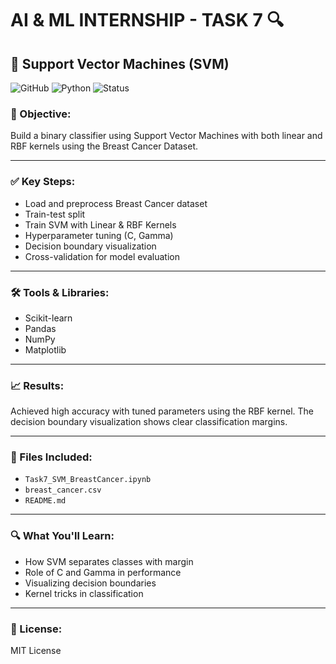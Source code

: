 # AI & ML INTERNSHIP - TASK 7 🔍
## 🧠 Support Vector Machines (SVM)

![GitHub](https://img.shields.io/badge/Model-SVM-blue)
![Python](https://img.shields.io/badge/Language-Python3-orange)
![Status](https://img.shields.io/badge/Status-Completed-brightgreen)

### 📌 Objective:
Build a binary classifier using Support Vector Machines with both linear and RBF kernels using the Breast Cancer Dataset.

---

### ✅ Key Steps:
- Load and preprocess Breast Cancer dataset
- Train-test split
- Train SVM with Linear & RBF Kernels
- Hyperparameter tuning (C, Gamma)
- Decision boundary visualization
- Cross-validation for model evaluation

---

### 🛠 Tools & Libraries:
- Scikit-learn
- Pandas
- NumPy
- Matplotlib

---

### 📈 Results:
Achieved high accuracy with tuned parameters using the RBF kernel. The decision boundary visualization shows clear classification margins.

---

### 📁 Files Included:
- `Task7_SVM_BreastCancer.ipynb`
- `breast_cancer.csv`
- `README.md`

---

### 🔍 What You'll Learn:
- How SVM separates classes with margin
- Role of C and Gamma in performance
- Visualizing decision boundaries
- Kernel tricks in classification

---

### 📄 License:
MIT License
